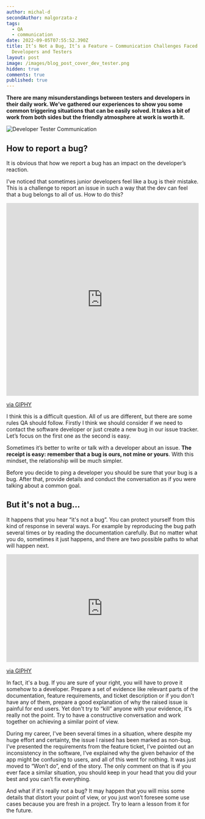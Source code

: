 ```yaml
---
author: michal-d
secondAuthor: malgorzata-z
tags:
  - QA
  - communication
date: 2022-09-05T07:55:52.390Z
title: It’s Not a Bug, It’s a Feature – Communication Challenges Faced by
  Developers and Testers
layout: post
image: /images/blog_post_cover_dev_tester.png
hidden: true
comments: true
published: true
---
```

**There are many misunderstandings between testers and developers in their daily work. We’ve gathered our experiences to show you some common triggering situations that can be easily solved. It takes a bit of work from both sides but the friendly atmosphere at work is worth it.**

<div class="image"><img src="/images/blog_post_cover_dev_tester.png" alt="Developer Tester Communication" title="undefined"  /> </div>

## How to report a bug?

It is obvious that how we report a bug has an impact on the developer’s reaction. 

I’ve noticed that sometimes junior developers feel like a bug is their mistake. This is a challenge to report an issue in such a way that the dev can feel that a bug belongs to all of us. How to do this?

<div style="width:100%;height:0;padding-bottom:100%;position:relative;"><iframe src="https://giphy.com/embed/YCRJJTlrf8ZVGHn2e2" width="100%" height="100%" style="position:absolute" frameBorder="0" class="giphy-embed" allowFullScreen></iframe></div><p><a href="https://giphy.com/gifs/TheDemocrats-dnc-democrats-dncgif-YCRJJTlrf8ZVGHn2e2">via GIPHY</a></p>

I think this is a difficult question. All of us are different, but there are some rules QA should follow. Firstly I think we should consider if we need to contact the software developer or just create a new bug in our issue tracker. Let’s focus on the first one as the second is easy. 

Sometimes it’s better to write or talk with a developer about an issue. **The receipt is easy: remember that a bug is ours, not mine or yours**. With this mindset, the relationship will be much simpler. 

Before you decide to ping a developer you should be sure that your bug is a bug. After that, provide details and conduct the conversation as if you were talking about a common goal. 

## But it's not a bug…

It happens that you hear “it's not a bug”. You can protect yourself from this kind of response in several ways. For example by reproducing the bug path several times or by reading the documentation carefully. But no matter what you do, sometimes it just happens, and there are two possible paths to what will happen next.

<div style="width:100%;height:0;padding-bottom:56%;position:relative;"><iframe src="https://giphy.com/embed/K8zzqui9viWT6" width="100%" height="100%" style="position:absolute" frameBorder="0" class="giphy-embed" allowFullScreen></iframe></div><p><a href="https://giphy.com/gifs/mrw-someone-hqg-K8zzqui9viWT6">via GIPHY</a></p>

In fact, it's a bug. If you are sure of your right, you will have to prove it somehow to a developer. Prepare a set of evidence like relevant parts of the documentation, feature requirements, and ticket description or if you don't have any of them, prepare a good explanation of why the raised issue is painful for end users. Yet don't try to “kill” anyone with your evidence, it's really not the point. Try to have a constructive conversation and work together on achieving a similar point of view.

During my career, I've been several times in a situation, where despite my huge effort and certainty, the issue I raised has been marked as non-bug. I’ve presented the requirements from the feature ticket, I’ve pointed out an inconsistency in the software, I’ve explained why the given behavior of the app might be confusing to users, and all of this went for nothing. It was just moved to “Won’t do”, end of the story. The only comment on that is if you ever face a similar situation, you should keep in your head that you did your best and you can’t fix everything.

And what if it's really not a bug? It may happen that you will miss some details that distort your point of view, or you just won’t foresee some use cases because you are fresh in a project. Try to learn a lesson from it for the future.